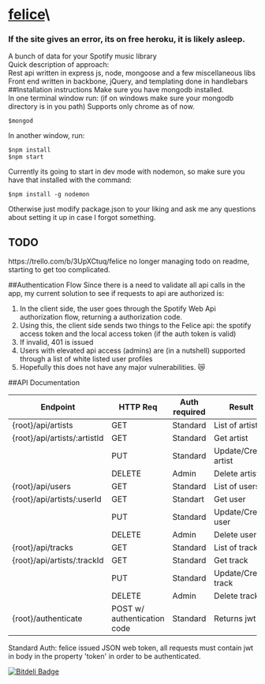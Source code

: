 # [felice](http://feliceapp.herokuapp.com/)\
### If the site gives an error, its on free heroku, it is likely asleep.
A bunch of data for your Spotify music library <br>
Quick description of approach: <br>
Rest api written in express js, node, mongoose and a few miscellaneous libs <br>
Front end written in backbone, jQuery, and templating done in handlebars
##Installation instructions
Make sure you have mongodb installed. <br>
In one terminal window run: (if on windows make sure your mongodb directory is in you path)
Supports only chrome as of now.

```
$mongod
```
In another window, run:
```
$npm install
$npm start
```
Currently its going to start in dev mode with nodemon, so make sure you have that installed with the command:
```
$npm install -g nodemon
```
Otherwise just modify package.json to your liking and ask me any questions about setting it up in case I forgot something. <br>
<h2>TODO</h2>
https://trello.com/b/3UpXCtuq/felice
no longer managing todo on readme, starting to get too complicated.

##Authentication Flow
Since there is a need to validate all api calls in the app, my current solution to see if requests to api are authorized is:<br>
1. In the client side, the user goes through the Spotify Web Api authorization flow, returning a authorization code. <br>
2. Using this, the client side sends two things to the Felice api: the spotify access token and the local access token (if the  auth token is valid)<br>
4. If invalid, 401 is issued <br>
5. Users with elevated api access (admins) are (in a nutshell) supported through a list of white listed user profiles <br>
6. Hopefully this does not have any major vulnerabilities. :crying_cat_face:

##API Documentation

| Endpoint  | HTTP Req  | Auth required  | Result  |
|---|---|---|---|
|{root}/api/artists   |GET   |Standard   |List of artists   |
|{root}/api/artists/:artistId   |GET   |Standard   |Get artist    |
|   |PUT   |Standard   |Update/Create artist   |
|   |DELETE   |Admin   |Delete artist   |
|{root}/api/users   |GET   |Standard   |List of users   |
|{root}/api/artists/:userId   |GET   |Standart   |Get user    |
|   |PUT   |Standard   |Update/Create user   |
|   |DELETE   |Admin   |Delete user   |
|{root}/api/tracks   |GET   |Standard   |List of tracks   |
|{root}/api/artists/:trackId   |GET   |Standard   |Get track    |
|   |PUT   |Standard   |Update/Create track   |
|   |DELETE   |Admin   |Delete track   |
|{root}/authenticate   |POST w/ authentication code   |Standard   |Returns jwt  |

Standard Auth: felice issued JSON web token, all requests must contain jwt in body in the property 'token' in order to be authenticated.


[![Bitdeli Badge](https://d2weczhvl823v0.cloudfront.net/sachdevs/felice/trend.png)](https://bitdeli.com/free "Bitdeli Badge")


